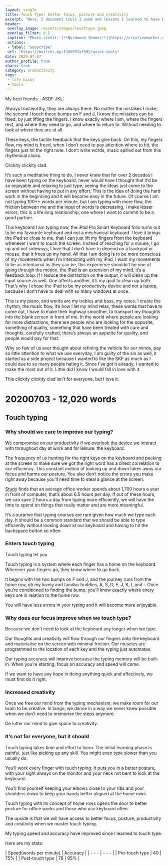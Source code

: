 ```yaml
---
layout: single
title: Touch Type: better focus, posture and creativity
excerpt: "Here, I document tools I used and lessons I learned to have better health, ideas and productivity. "
header:
 overlay_image: /assets/images/touchtype.jpeg
 overlay_filter: 0.5
 caption: "Photo credit: [**Nordwood themes**](https://creativemarket.com/NordWood)"
 actions:
 - label: "Subscribe"
 url: "https://mailchi.mp/f306997af5d5/quick-tools"
date: 2020-07-07
author_profile: true
share: true 
category: productivity
tags:
 - life hacks
 - tools
---
```


My best friends - ASDF JKL:

Always trustworthy, they are always there. No matter the mistakes I make, the second I touch those bumps on F and J, I know the mistakes can be fixed, by just lifting the fingers. I know exactly where I am, where the fingers rest, and where they need to go, and where to return to. Without needing to look at where they are at all.

These keys, the tactile feedback that the keys give back. On this, my fingers flow, my mind is freed, when I don’t need to pay attention where to hit, the fingers just hit the right note. I don’t write words, music spilled out from this rhythmical clicks. 

Clickity clickity clad. 

It’s such a meditative thing to do, I never knew that for over 2 decades I have been typing on the keyboard, never would have I thought that it’d be so enjoyable and relaxing to just type, seeing the ideas just come to the screen without having to put in any effort. This is the idea of doing the hard work in the beginning and it will become easy in the future. Of course I am not typing 100++ words per minute, but I am typing with more flow, the friction between me and the input of words is decreasing, I make lesser errors, this is a life long relationship, one where I want to commit to be a good partner. 

This keyboard I am typing now, the iPad Pro Smart Keyboard folio turns out to be my favourite keyboard and not a mechanical keyboard. I love it brings the iPad so close to me, that I can just lift my fingers from the keyboard whenever I want to touch the screen. Instead of reaching for a mouse, I go up and not sideways, I love that I don’t have to depend on a trackpad or mouse, that it frees up my hand. All that I am doing is to be more conscious of my movements when I’m interacting with my iPad, I want my movements to be as intentional as they can be, this experience shouldn’t be one of going through the motion, the iPad is an extension of my mind, it’s a feedback loop. If I reduce the distraction on the output, it will clean up the input source as well. One affects another, it’s my goal to clean up both. That’s why I chose the iPad to be my productivity device and not a laptop, because I don’t have to deal with so many windows at once. 

This is my piano, and words are my trebles and bass, my notes.  I create the rhythm, the music flow, it’s how I let my mind relax, these words that have to come out, I have to make their highway smoother, to transport my thoughts into the blank screen in front of me. In the world where people are looking for more distractions, there are people who are looking for the opposite, something of quality, something that have been treated with care and thoughts, carefully crafted, there’s always an appetite for quality, and people would pay for that. 

Why so few of us ever thought about refining the vehicle for our minds, pay so little attention to what we use everyday, I am guilty of the sin as well, it started as a side project because I wanted to like the SKF as much as I could due to so many people hating it. Since I’ve got it already, I wanted to make the most out of it. Little did I know I would fall in love with it. 

This clickity clickity clad isn’t for everyone, but I love it.

# 20200703 - 12,020 words

## Touch typing

### Why should we care to improve our typing?

We compromise on our productivity if we overlook the device we interact with throughout day at work and for leisure: the keyboard. 

The frequency of us hunting for the right keys on the keyboard and peeking at the screen to make sure we got the right word has a direct correlation to our efficiency. This constant motion of looking up and down takes away our focus and harms our posture. You also don’t notice the errors you make right away because you’ll need time to steal a glance at the screen.

[Study](https://www.studyfinds.org/office-worker-1700-hours-computer-screen/) finds that an average office worker spends about 1,700 hours a year in front of computer, that’s about 6.5 hours per day. If out of these hours, we can save 2 hours a day from typing more efficiently, we will have the time to spend on things that really matter and are more meaningful.

It’s a surprise that typing courses are rare given how much we type each day. It should be a common standard that we should be able to type efficiently without looking down at our keyboard and having to hit the backspace button so often.

### Enters touch typing

Touch typing let you 

Touch typing is a system where each finger has a home on the keyboard. Wherever your fingers go, they know where to go back. 

It begins with the two bumps on F and J, and the journey runs from the home row, oh my lovely and familiar buddies, A, S, D, F, J, K, L and :. Once you’re conditioned to finding the bump, you’ll know exactly where every keys are in relation to the home row.

You will have less errors in your typing and it will become more enjoyable. 

### Why does our focus improve when we touch type?

Because we don’t need to look at the keyboard any longer when we type. 

Our thoughts and creativity will flow through our fingers onto the keyboard and materialise on the screen with minimal friction. Our muscles are programmed to the location of each key and the typing just automates. 

Our typing accuracy will improve because the typing memory will be built-in. When you’re starting, focus on accuracy and speed will come. 

If we want to have any hope in doing anything quick and effectively, we must first do it right.

### Increased creativity

Once we free our mind from the typing mechanism, we make room for our brain to be creative. In tango, we dance in a way we never knew possible when we don’t need to memorise the steps anymore.

De lutter our mind to give space to creativity.

### It’s not for everyone, but it should

Touch typing takes time and effort to learn. The initial learning phase is painful, just like picking up any skill. You might even type slower than you usually do. 

You’ll work every finger with touch typing. It puts you in a better posture, with your sight always on the monitor and your neck not bent to look at the keyboard.

You’ll find yourself keeping your elbows close to your ribs and your shoulders down to keep your hands better aligned at the home rows.

Touch typing with its concept of home rows opens the door to better posture for office works and those who use keyboard often.

The upside is that we will have access to better focus, posture, productivity and creativity when we master touch typing. 

My typing speed and accuracy have improved since I learned to touch type. 

Here are my stats:

| Speed(words per minute) | Accuracy |
| - - - | - - - |
| Pre-touch type | 40 | 75% |
| Post-touch type | 76 | 95% |